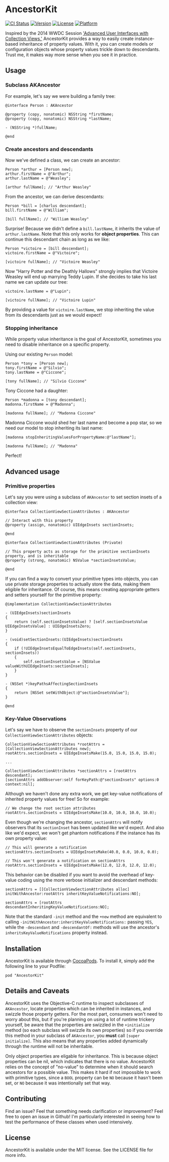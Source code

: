 # AncestorKit

[![CI Status](http://img.shields.io/travis/zradke/AncestorKit.svg?style=flat)](https://travis-ci.org/zradke/AncestorKit)
[![Version](https://img.shields.io/cocoapods/v/AncestorKit.svg?style=flat)](http://cocoadocs.org/docsets/AncestorKit)
[![License](https://img.shields.io/cocoapods/l/AncestorKit.svg?style=flat)](http://cocoadocs.org/docsets/AncestorKit)
[![Platform](https://img.shields.io/cocoapods/p/AncestorKit.svg?style=flat)](http://cocoadocs.org/docsets/AncestorKit)

Inspired by the 2014 WWDC Session ['Advanced User Interfaces with Collection Views,'](http://asciiwwdc.com/2014/sessions/232) AncestorKit provides a way to easily create instance-based inheritance of property values. With it, you can create models or configuration objects whose property values trickle down to descendants. Trust me, it makes way more sense when you see it in practice.

## Usage

### Subclass AKAncestor

For example, let's say we were building a family tree:

	@interface Person : AKAncestor
	
	@property (copy, nonatomic) NSString *firstName;
	@property (copy, nonatomic) NSString *lastName;
	
	- (NSString *)fullName;
	
	@end

### Create ancestors and descendants

Now we've defined a class, we can create an ancestor:

	Person *arthur = [Person new];
	arthur.firstName = @"Arthur";
	arthur.lastName = @"Weasley";
	
	[arthur fullName]; // "Arthur Weasley"

From the ancestor, we can derive descendants:

	Person *bill = [charlus descendant];
	bill.firstName = @"William";
	
	[bill fullName]; // "William Weasley"

Surprise! Because we didn't define a `bill.lastName`, it inherits the value of `arthur.lastName`. Note that this only works for **object properties**. This can continue this descendant chain as long as we like:

	Person *victoire = [bill descendant];
	victoire.firstName = @"Victoire";
	
	[victoire fullName]; // "Victoire Weasley"

Now "Harry Potter and the Deathly Hallows" strongly implies that Victoire Weasley will end up marrying Teddy Lupin. If she decides to take his last name we can update our tree:

	victoire.lastName = @"Lupin";
	
	[victoire fullName]; // "Victoire Lupin"
	
By providing a value for `victoire.lastName`, we stop inheriting the value from its descendants just as we would expect!

### Stopping inheritance

While property value inheritance is the goal of AncestorKit, sometimes you need to disable inheritance on a specific property.

Using our existing `Person` model:

	Person *tony = [Person new];
	tony.firstName = @"Silvio";
	tony.lastName = @"Ciccone";
	
	[tony fullName]; // "Silvio Ciccone"

Tony Ciccone had a daughter:

	Person *madonna = [tony descendant];
	madonna.firstName = @"Madonna";
	
	[madonna fullName]; // "Madonna Ciccone"

Madonna Ciccone would shed her last name and become a pop star, so we need our model to stop inheriting its last name:

	[madonna stopInheritingValuesForPropertyName:@"lastName"];
	
	[madonna fullName]; // "Madonna"

Perfect!

## Advanced usage

### Primitive properties

Let's say you were using a subclass of `AKAncestor` to set section insets of a collection view:

	@interface CollectionViewSectionAttributes : AKAncestor
	
	// Interact with this property
	@property (assign, nonatomic) UIEdgeInsets sectionInsets;
	
	@end
	
	@interface CollectionViewSectionAttributes (Private)
	
	// This property acts as storage for the primitive sectionInsets property, and is inheritable
	@property (strong, nonatomic) NSValue *sectionInsetsValue;
	
	@end

If you can find a way to convert your primitive types into objects, you can use private storage properties to actually store the data, making them eligible for inheritance. Of course, this means creating appropriate getters and setters yourself for the primitive property:

	@implementation CollectionViewSectionAttributes
	
	- (UIEdgeInsets)sectionInsets
	{
		return (self.sectionInsetsValue) ? [self.sectionInsetsValue UIEdgeInsetsValue] : UIEdgeInsetsZero;
	}
	
	- (void)setSectionInsets:(UIEdgeInsets)sectionInsets
	{
		if (!UIEdgeInsetsEqualToEdgeInsets(self.sectionInsets, sectionInsets))
		{
			self.sectionInsetsValue = [NSValue valueWithUIEdgeInsets:sectionInsets];
		}
	}
	
	- (NSSet *)keyPathsAffectingSectionInsets
	{
		return [NSSet setWithObject:@"sectionInsetsValue"];
	}
	
	@end

### Key-Value Observations

Let's say we have to observe the `sectionInsets` property of our `CollectionViewSectionAttributes` objects:

	CollectionViewSectionAttributes *rootAttrs = [CollectionViewSectionAttributes new];
	rootAttrs.sectionInsets = UIEdgeInsetsMake(15.0, 15.0, 15.0, 15.0);
	
	...
	
	CollectionViewSectionAttributes *sectionAttrs = [rootAttrs descendant];
	[sectionAttrs addObserver:self forKeyPath:@"sectionInsets" options:0 context:nil];
	
Although we haven't done any extra work, we get key-value notifications of inherited property values for free! So for example:

	// We change the root section attributes
	rootAttrs.sectionInsets = UIEdgeInsetsMake(10.0, 10.0, 10.0, 10.0);

Even though we're changing the ancestor, `sectionAttrs` will notify observers that its `sectionInset` has been updated like we'd expect. And also like we'd expect, we won't get phantom notifications if the instance has its own property value:

	// This will generate a notification
	sectionAttrs.sectionInsets = UIEdgeInsetsMake(40.0, 0.0, 10.0, 0.0);
	
	// This won't generate a notification on sectionAttrs
	rootAttrs.sectionInsets = UIEdgeInsetsMake(12.0, 12.0, 12.0, 12.0);

This behavior can be disabled if you want to avoid the overhead of key-value coding using the more verbose initializer and descendant methods:

	sectionAttrs = [[CollectionViewSectionAttributes alloc] initWithAncestor:rootAttrs inheritKeyValueNotifications:NO];
	
	sectionAttrs = [rootAttrs descendantInheritingKeyValueNotifications:NO];

Note that the standard `-init` method and the `+new` method are equivalent to calling `-initWithAncestor:inheritKeyValueNotifications:` passing `YES`, while the `-descendant` and `-descendantOf:` methods will use the ancestor's `inheritsKeyValueNotifications` property instead.

## Installation

AncestorKit is available through [CocoaPods](http://cocoapods.org). To install
it, simply add the following line to your Podfile:

    pod "AncestorKit"

## Details and Caveats

AncestorKit uses the Objective-C runtime to inspect subclasses of `AKAncestor`, locate properties which can be inherited in instances, and swizzle those property getters. For the most part, consumers won't need to worry about this, but if you're planning on using a lot of runtime trickery yourself, be aware that the properties are swizzled in the `+initialize` method (so each subclass will swizzle its own properties) so if you override this method in your subclass of `AKAncestor`, you **must** call `[super initialize]`. This also means that any properties added dynamically through the runtime will not be inheritable.

Only object properties are eligable for inheritance. This is because object properties can be nil, which indicates that there is no value. AncestorKit relies on the concept of "no-value" to determine when it should search ancestors for a possible value. This makes it hard if not impossible to work with primitive types, since a `BOOL` property can be `NO` because it hasn't been set, or `NO` because it was intentionally set that way.

## Contributing

Find an issue? Feel that something needs clarification or improvement? Feel free to open an issue in Github! I'm particularly interested in seeing how to test the performance of these classes when used intensively.

## License

AncestorKit is available under the MIT license. See the LICENSE file for more info.

